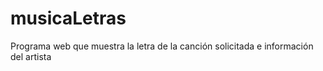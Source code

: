 # musicaLetras
Programa web que muestra la letra de la canción solicitada e información del artista
